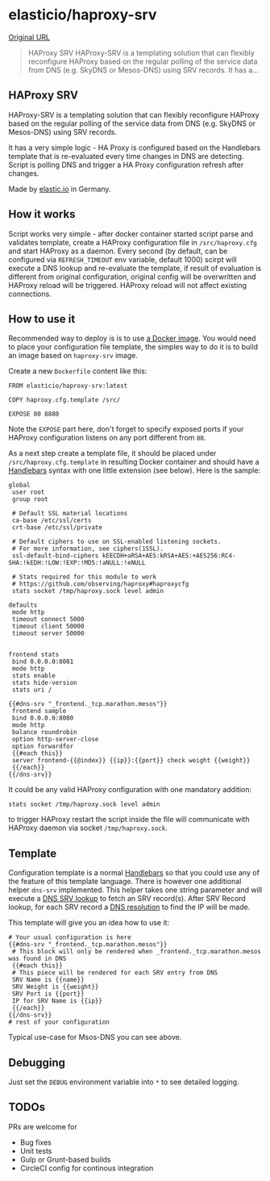 # elasticio/haproxy-srv

[Original URL](https://github.com/elasticio/haproxy-srv)

> HAProxy SRV HAProxy-SRV is a templating solution that can flexibly reconfigure HAProxy based on the regular polling of the service data from DNS (e.g. SkyDNS or Mesos-DNS) using SRV records. It has a...

## [](https://github.com/elasticio/haproxy-srv#haproxy-srv)HAProxy SRV

HAProxy-SRV is a templating solution that can flexibly reconfigure HAProxy based on the regular polling of the service data from DNS (e.g. SkyDNS or Mesos-DNS) using SRV records.

It has a very simple logic - HA Proxy is configured based on the Handlebars template that is re-evaluated every time changes in DNS are detecting. Script is polling DNS and trigger a HA Proxy configuration refresh after changes.

Made by [elastic.io](http://www.elastic.io) in Germany.

## [](https://github.com/elasticio/haproxy-srv#how-it-works)How it works

Script works very simple - after docker container started script parse and validates template, create a HAProxy configuration file in `/src/haproxy.cfg` and start HAProxy as a daemon. Every second (by default, can be configured via `REFRESH_TIMEOUT` env variable, default 1000) scirpt will execute a DNS lookup and re-evaluate the template, if result of evaluation is different from original configuration, original config will be overwritten and HAProxy reload will be triggered. HAProxy reload will not affect existing connections.

## [](https://github.com/elasticio/haproxy-srv#how-to-use-it)How to use it

Recommended way to deploy is is to use [a Docker image](https://hub.docker.com/r/elasticio/haproxy-srv/). You would need to place your configuration file template, the simples way to do it is to build an image based on `haproxy-srv` image.

Create a new `Dockerfile` content like this:

```
FROM elasticio/haproxy-srv:latest

COPY haproxy.cfg.template /src/

EXPOSE 80 8880
```

Note the `EXPOSE` part here, don't forget to specify exposed ports if your HAProxy configuration listens on any port different from `80`.

As a next step create a template file, it should be placed under `/src/haproxy.cfg.template` in resulting Docker container and should have a [Handlebars](http://handlebarsjs.com/) syntax with one little extension (see below). Here is the sample:

```
global
 user root
 group root

 # Default SSL material locations
 ca-base /etc/ssl/certs
 crt-base /etc/ssl/private

 # Default ciphers to use on SSL-enabled listening sockets.
 # For more information, see ciphers(1SSL).
 ssl-default-bind-ciphers kEECDH+aRSA+AES:kRSA+AES:+AES256:RC4-SHA:!kEDH:!LOW:!EXP:!MD5:!aNULL:!eNULL

 # Stats required for this module to work
 # https://github.com/observing/haproxy#haproxycfg
 stats socket /tmp/haproxy.sock level admin

defaults
 mode http
 timeout connect 5000
 timeout client 50000
 timeout server 50000


frontend stats
 bind 0.0.0.0:8081
 mode http
 stats enable
 stats hide-version
 stats uri /

{{#dns-srv "_frontend._tcp.marathon.mesos"}}
 frontend sample
 bind 0.0.0.0:8080
 mode http
 balance roundrobin
 option http-server-close
 option forwardfor
 {{#each this}}
 server frontend-{{@index}} {{ip}}:{{port}} check weight {{weight}}
 {{/each}}
{{/dns-srv}}
```

It could be any valid HAProxy configuration with one mandatory addition:

```
stats socket /tmp/haproxy.sock level admin
```

to trigger HAProxy restart the script inside the file will communicate with HAProxy daemon via socket `/tmp/haproxy.sock`.

## [](https://github.com/elasticio/haproxy-srv#template)Template

Configuration template is a normal [Handlebars](http://handlebarsjs.com/) so that you could use any of the feature of this template language. There is however one additional helper `dns-srv` implemented. This helper takes one string parameter and will execute a [DNS SRV lookup](https://nodejs.org/api/dns.html#dns_dns_resolvesrv_hostname_callback) to fetch an SRV record(s). After SRV Record lookup, for each SRV record a [DNS resolution](https://nodejs.org/api/dns.html#dns_dns_resolve_hostname_rrtype_callback) to find the IP will be made.

This template will give you an idea how to use it:

```
# Your usual configuration is here
{{#dns-srv "_frontend._tcp.marathon.mesos"}}
 # This block will only be rendered when _frontend._tcp.marathon.mesos was found in DNS
 {{#each this}}
 # This piece will be rendered for each SRV entry from DNS
 SRV Name is {{name}}
 SRV Weight is {{weight}}
 SRV Port is {{port}}
 IP for SRV Name is {{ip}}
 {{/each}}
{{/dns-srv}}
# rest of your configuration
```

Typical use-case for Msos-DNS you can see above.

## [](https://github.com/elasticio/haproxy-srv#debugging)Debugging

Just set the `DEBUG` environment variable into `*` to see detailed logging.

## [](https://github.com/elasticio/haproxy-srv#todos)TODOs

PRs are welcome for

- Bug fixes
- Unit tests
- Gulp or Grunt-based builds
- CircleCI config for continous integration
